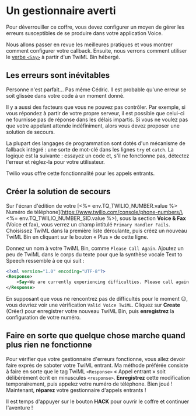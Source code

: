 # Un gestionnaire averti

Pour déverrouiller ce coffre, vous devez configurer un moyen de gérer les erreurs susceptibles de se produire dans votre application Voice.

Nous allons passer en revue les meilleures pratiques et vous montrer comment configurer votre callback. Ensuite, nous verrons comment utiliser le [verbe `<Say>`](https://www.twilio.com/docs/voice/twiml/say) à partir d'un TwiML Bin hébergé.

## Les erreurs sont inévitables

Personne n'est parfait… Pas même Cédric. Il est probable qu'une erreur se soit glissée dans votre code à un moment donné.

Il y a aussi des facteurs que vous ne pouvez pas contrôler. Par exemple, si vous répondez à partir de votre propre serveur, il est possible que celui-ci ne fournisse pas de réponse dans les délais impartis. Si vous ne voulez pas que votre appelant attende indéfiniment, alors vous devez proposer une solution de secours.

La plupart des langages de programmation sont dotés d'un mécanisme de fallback intégré&nbsp;: une sorte de mot-clé dans les lignes `try` et `catch`. La logique est la suivante&nbsp;: essayez un code et, s'il ne fonctionne pas, détectez l'erreur et réglez-la pour votre utilisateur.

Twilio vous offre cette fonctionnalité pour les appels entrants.

## Créer la solution de secours

Sur l'écran d'édition de votre \[\<%= env.TQ_TWILIO_NUMBER.value %> Numéro de téléphone](https://www.twilio.com/console/phone-numbers/\<%= env.TQ_TWILIO_NUMBER_SID.value %>), sous la section **Voice \& Fax** (Voice et fax), vous verrez un champ intitulé `Primary Handler Fails`. Choisissez TwiML dans la première liste déroulante, puis créez un nouveau TwiML Bin en cliquant sur le bouton «&nbsp;Plus&nbsp;» de cette ligne.

Donnez un nom à votre TwiML Bin, comme `Please Call Again`. Ajoutez un peu de TwiML dans le corps du texte pour que la synthèse vocale Text to Speech ressemble à ce qui suit&nbsp;:

```xml
<?xml version="1.0" encoding="UTF-8"?>
<Response>
    <Say>We are currently experiencing difficulties. Please call again.</Say>
</Response>
```

En supposant que vous ne rencontrez pas de difficultés pour le moment 😉, vous devriez voir une vérification `Valid Voice TwiML`. Cliquez sur **Create** (Créer) pour enregistrer votre nouveau TwiML Bin, puis **enregistrez** la configuration de votre numéro.

## Faire en sorte que quelque chose marche quand plus rien ne fonctionne

Pour vérifier que votre gestionnaire d'erreurs fonctionne, vous allez devoir faire exprès de saboter votre TwiML entrant. Ma méthode préférée consiste à faire en sorte que le tag TwiML `<Response>` «&nbsp;Appel entrant&nbsp;» soit délibérément écrit en minuscules `<response>`. **Enregistrez** cette modification temporairement, puis appelez votre numéro de téléphone. Bien joué&nbsp;! Maintenant, **réparez** votre gestionnaire d'appels entrants&nbsp;!

Il est temps d'appuyer sur le bouton **HACK** pour ouvrir le coffre et continuer l'aventure&nbsp;!